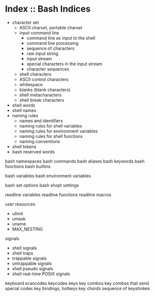 # Index :: Bash Indices

- character set
  - ASCII charset, portable charset
  - input command line
    - command line as input to the shell
    - command line processing
    - sequence of characters
    - raw input string
    - input stream
    - special characters in the input stream
    - character sequences
  - shell characters
  - ASCII control characters
  - whitespace
  - blanks (blank characters)
  - shell metacharacters
  - shell break characters
- shell words
- shell names
- naming rules
  - names and identifiers
  - naming rules for shell variables
  - naming rules for environment variables
  - naming rules for shell functions
  - naming conventions
- shell tokens
- bash reserved words

bash namespaces
bash commands
bash aliases
bash keywords
bash functions
bash builtins

bash variables
bash environment variables

bash set options
bash shopt settings

readline variables
readline functions
readline macros

user resources
- ulimit
- umask
- uname
- MAX_NESTING

signals
- shell signals
- shell traps
- trappable signals
- untrappable signals
- shell pseudo signals
- shell real-time POSIX signals

keyboard
  scancodes
  keycodes
  keys
  key combos
  key combos that send special codes
  key bindings, hotkeys
  key chords
  sequence of keystrokes

